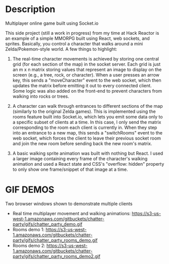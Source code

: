 # Description
Multiplayer online game built using Socket.io

This side project (still a work in progress) from my time at Hack Reactor is an example of a simple MMORPG built using React, web sockets, and sprites. Basically, you control a character that walks around a mini Zelda/Pokemon-style world. A few things to highlight:

1) The real-time character movements is achieved by storing one central grid (for each section of the map) in the socket server. Each grid is just an m x n matrix storing values that represent an image to display on the screen (e.g., a tree, rock, or character). When a user presses an arrow key, this sends a "moveCharacter" event to the web socket, which then updates the matrix before emitting it out to every connected client. Some logic was also added on the front-end to prevent characters from walking into rocks or trees.

2) A character can walk through entrances to different sections of the map (similarly to the original Zelda games). This is implemented using the rooms feature built into Socket.io, which lets you emit some data only to a specific subset of clients at a time. In this case, I only send the matrix corresponding to the room each client is currently in. When they step into an entrance to a new map, this sends a "switchRooms" event to the web socket, which forces the client to leave their previous socket room and join the new room before sending back the new room's matrix.

3) A basic walking sprite animation was built with nothing but React. I used a larger image containing every frame of the character's walking animation and used a React state and CSS's "overflow: hidden" property to only show one frame/snippet of that image at a time.

# GIF DEMOS
Two browser windows shown to demonstrate multiple clients
- Real time multiplayer movement and walking animations: https://s3-us-west-1.amazonaws.com/gitbuckets/chatter-party/gifs/chatter_party_demo.gif
- Rooms demo 1: https://s3-us-west-1.amazonaws.com/gitbuckets/chatter-party/gifs/chatter_party_rooms_demo.gif
- Rooms demo 2: https://s3-us-west-1.amazonaws.com/gitbuckets/chatter-party/gifs/chatter_party_rooms_demo2.gif
